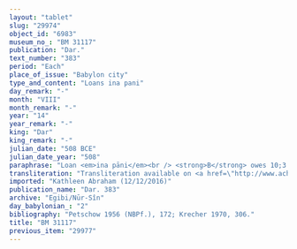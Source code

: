 ```yaml
---
layout: "tablet"
slug: "29974"
object_id: "6983"
museum_no_: "BM 31117"
publication: "Dar."
text_number: "383"
period: "Each"
place_of_issue: "Babylon city"
type_and_content: "Loans ina pani"
day_remark: "-"
month: "VIII"
month_remark: "-"
year: "14"
year_remark: "-"
king: "Dar"
king_remark: "-"
julian_date: "508 BCE"
julian_date_year: "508"
paraphrase: "Loan <em>ina pāni</em><br /> <strong>B</strong> owes 10;3.2 kor barley (c. 1890 liters) to <strong>A</strong>. The latter is introduced by his first name, &Scaron;irku, without genealogy, and is probably to be identified with Marduk-nāṣir-apli/Itti-marduk-balāṭu, aka &Scaron;irku, head of the Egibi family. The document does not relate to when or where <strong>B</strong> should return the barley which is at his disposal (<em>ina pāni</em>). Names of 4 witnesses, who are introduced by the fomula <em>ina u&scaron;uzzi &scaron;a</em> &quot;in the presence of&quot;, followed by the name of the scribe (Bēl-iddin/Ardia//Bēl-aplu-uṣur) and two more names (additional witnesses?).<br /> &nbsp;<br /> <strong>A</strong> = Marduk-nāṣir-apli/Itti-Marduk-balāṭu//Egibi (&Scaron;​irku, without genealogy); <strong>B</strong> = Nab&ucirc;-bullissu/Nab&ucirc;-&scaron;umu-uṣur//Bēl-aplu-uṣur"
transliteration: "Transliteration available on <a href=\"http://www.achemenet.com/fr/item/?/sources-textuelles/textes-par-regions/babylonie/babylone/1660641\" target=\"_blank\">Achemenet</a>"
imported: "Kathleen Abraham (12/12/2016)"
publication_name: "Dar. 383"
archive: "Egibi/Nūr-Sîn"
day_babylonian_: "2"
bibliography: "Petschow 1956 (NBPf.), 172; Krecher 1970, 306."
title: "BM 31117"
previous_item: "29977"
---
```

